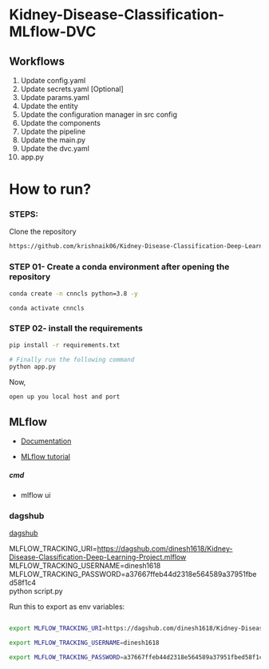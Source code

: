 # Kidney-Disease-Classification-MLflow-DVC


## Workflows

1. Update config.yaml
2. Update secrets.yaml [Optional]
3. Update params.yaml
4. Update the entity
5. Update the configuration manager in src config
6. Update the components
7. Update the pipeline 
8. Update the main.py
9. Update the dvc.yaml
10. app.py

# How to run?
### STEPS:

Clone the repository

```bash
https://github.com/krishnaik06/Kidney-Disease-Classification-Deep-Learning-Project
```
### STEP 01- Create a conda environment after opening the repository

```bash
conda create -n cnncls python=3.8 -y
```

```bash
conda activate cnncls
```


### STEP 02- install the requirements
```bash
pip install -r requirements.txt
```

```bash
# Finally run the following command
python app.py
```

Now,
```bash
open up you local host and port
```






## MLflow

- [Documentation](https://mlflow.org/docs/latest/index.html)

- [MLflow tutorial](https://youtu.be/qdcHHrsXA48?si=bD5vDS60akNphkem)

##### cmd
- mlflow ui

### dagshub
[dagshub](https://dagshub.com/)

MLFLOW_TRACKING_URI=https://dagshub.com/dinesh1618/Kidney-Disease-Classification-Deep-Learning-Project.mlflow \
MLFLOW_TRACKING_USERNAME=dinesh1618 \
MLFLOW_TRACKING_PASSWORD=a37667ffeb44d2318e564589a37951fbed58f1c4 \
python script.py

Run this to export as env variables:

```bash

export MLFLOW_TRACKING_URI=https://dagshub.com/dinesh1618/Kidney-Disease-Classification-Deep-Learning-Project.mlflow

export MLFLOW_TRACKING_USERNAME=dinesh1618 

export MLFLOW_TRACKING_PASSWORD=a37667ffeb44d2318e564589a37951fbed58f1c4

```




